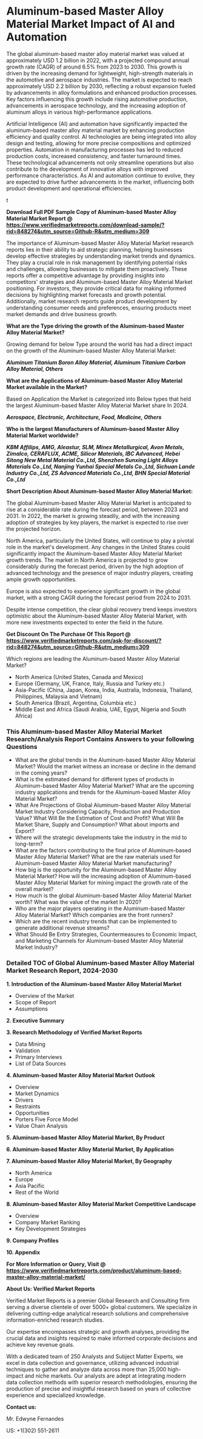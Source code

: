 <meta name="title" content="Global Aluminum-based Master Alloy Material Market Impact of AI and Automation"><meta name="description" content="The global aluminum-based master alloy material market was valued at approximately USD 1.2 billion in 2022, with a projected compound annual growth rate (CAGR) of arou"><meta name="title" content="Aluminum-based Master Alloy Material Market Size, Share, Scope, Trends, Growth, Opportunities, Analysis, Forecast"><h1>Aluminum-based Master Alloy Material Market Impact of AI and Automation</h1><p>The global aluminum-based master alloy material market was valued at approximately USD 1.2 billion in 2022, with a projected compound annual growth rate (CAGR) of around 6.5% from 2023 to 2030. This growth is driven by the increasing demand for lightweight, high-strength materials in the automotive and aerospace industries. The market is expected to reach approximately USD 2.2 billion by 2030, reflecting a robust expansion fueled by advancements in alloy formulations and enhanced production processes. Key factors influencing this growth include rising automotive production, advancements in aerospace technology, and the increasing adoption of aluminum alloys in various high-performance applications.</p><p>Artificial Intelligence (AI) and automation have significantly impacted the aluminum-based master alloy material market by enhancing production efficiency and quality control. AI technologies are being integrated into alloy design and testing, allowing for more precise compositions and optimized properties. Automation in manufacturing processes has led to reduced production costs, increased consistency, and faster turnaround times. These technological advancements not only streamline operations but also contribute to the development of innovative alloys with improved performance characteristics. As AI and automation continue to evolve, they are expected to drive further advancements in the market, influencing both product development and operational efficiencies.</p>t</p><p id="" class=""><strong>Download Full PDF Sample Copy of Aluminum-based Master Alloy Material Market Report @ <a href="https://www.verifiedmarketreports.com/download-sample/?rid=848274&utm_source=Github-R&utm_medium=309" target="_blank">https://www.verifiedmarketreports.com/download-sample/?rid=848274&utm_source=Github-R&utm_medium=309</a></strong></p><p>The importance of&nbsp;Aluminum-based Master Alloy Material Market research reports lies in their ability to aid strategic planning, helping businesses develop effective strategies by understanding market trends and dynamics. They play a crucial role in risk management by identifying potential risks and challenges, allowing businesses to mitigate them proactively. These reports offer a competitive advantage by providing insights into competitors' strategies and Aluminum-based Master Alloy Material Market positioning. For investors, they provide critical data for making informed decisions by highlighting market forecasts and growth potential. Additionally, market research reports guide product development by understanding consumer needs and preferences, ensuring products meet market demands and drive business growth.</p><p><strong>What are the&nbsp;Type driving the growth of the Aluminum-based Master Alloy Material Market?</strong></p><p id="" class="">Growing demand for below Type around the world has had a direct impact on the growth of the Aluminum-based Master Alloy Material Market:</p><em><strong>Aluminum Titanium Boron Alloy Material, Aluminum Titanium Carbon Alloy Material, Others</strong></em></p><strong>What are the&nbsp;Applications&nbsp;of Aluminum-based Master Alloy Material Market available in the Market?</strong></p><p id="" class="">Based on Application the Market is categorized into Below types that held the largest Aluminum-based Master Alloy Material Market share In 2024.</p><em><strong>Aerospace, Electronic, Architecture, Food, Medicine, Others</strong></em></p><strong>Who is the largest Manufacturers of Aluminum-based Master Alloy Material Market worldwide?</strong></p><p><em><strong>KBM Affilips, AMG, Aleastur, SLM, Minex Metallurgical, Avon Metals, Zimalco, CERAFLUX, ACME, Silicor Materials, IBC Advanced, Hebei Sitong New Metal Material Co.,Ltd, Shenzhen Sunxing Light Alloys Materials Co.,Ltd, Nanjing Yunhai Special Metals Co.,Ltd, Sichuan Lande Industry Co.,Ltd, ZS Advanced Materials Co.,Ltd, BHN Special Material Co.,Ltd</strong></em></p><p id="" class=""><strong>Short Description About Aluminum-based Master Alloy Material Market:</strong></p><p>The global Aluminum-based Master Alloy Material Market is anticipated to rise at a considerable rate during the forecast period, between 2023 and 2031. In 2022, the market is growing steadily, and with the increasing adoption of strategies by key players, the market is expected to rise over the projected horizon.</p><p>North America, particularly the United States, will continue to play a pivotal role in the market's development. Any changes in the United States could significantly impact the Aluminum-based Master Alloy Material Market growth trends. The market in North America is projected to grow considerably during the forecast period, driven by the high adoption of advanced technology and the presence of major industry players, creating ample growth opportunities.</p><p>Europe is also expected to experience significant growth in the global market, with a strong CAGR during the forecast period from 2024 to 2031.</p><p>Despite intense competition, the clear global recovery trend keeps investors optimistic about the Aluminum-based Master Alloy Material Market, with more new investments expected to enter the field in the future.</p><p id="" class=""><strong>Get Discount On The Purchase Of This Report @ <a href="https://www.verifiedmarketreports.com/ask-for-discount/?rid=848274&utm_source=Github-R&utm_medium=309" target="_blank">https://www.verifiedmarketreports.com/ask-for-discount/?rid=848274&utm_source=Github-R&utm_medium=309</a></strong></p>Which regions are leading the Aluminum-based Master Alloy Material Market?</p><ul><li>North America (United States, Canada and Mexico)</li><li>Europe (Germany, UK, France, Italy, Russia and Turkey etc.)</li><li>Asia-Pacific (China, Japan, Korea, India, Australia, Indonesia, Thailand, Philippines, Malaysia and Vietnam)</li><li>South America (Brazil, Argentina, Columbia etc.)</li><li>Middle East and Africa (Saudi Arabia, UAE, Egypt, Nigeria and South Africa)</li></ul><h3 id="" class="">This Aluminum-based Master Alloy Material Market Research/Analysis Report Contains Answers to your following Questions</h3><ul><li>What are the global trends in the Aluminum-based Master Alloy Material Market? Would the market witness an increase or decline in the demand in the coming years?</li><li>What is the estimated demand for different types of products in Aluminum-based Master Alloy Material Market? What are the upcoming industry applications and trends for the Aluminum-based Master Alloy Material Market?</li><li>What Are Projections of Global Aluminum-based Master Alloy Material Market Industry Considering Capacity, Production and Production Value? What Will Be the Estimation of Cost and Profit? What Will Be Market Share, Supply and Consumption? What about imports and Export?</li><li>Where will the strategic developments take the industry in the mid to long-term?</li><li>What are the factors contributing to the final price of Aluminum-based Master Alloy Material Market? What are the raw materials used for Aluminum-based Master Alloy Material Market manufacturing?</li><li>How big is the opportunity for the Aluminum-based Master Alloy Material Market? How will the increasing adoption of Aluminum-based Master Alloy Material Market for mining impact the growth rate of the overall market?</li><li>How much is the global Aluminum-based Master Alloy Material Market worth? What was the value of the market In 2020?</li><li>Who are the major players operating in the Aluminum-based Master Alloy Material Market? Which companies are the front runners?</li><li>Which are the recent industry trends that can be implemented to generate additional revenue streams?</li><li>What Should Be Entry Strategies, Countermeasures to Economic Impact, and Marketing Channels for Aluminum-based Master Alloy Material Market Industry?</li></ul><h3 id="" class="">Detailed TOC of Global Aluminum-based Master Alloy Material Market Research Report, 2024-2030</h3><p id="" class=""><strong>1. Introduction of the Aluminum-based Master Alloy Material Market</strong></p><ul><li>Overview of the Market</li><li>Scope of Report</li><li>Assumptions</li></ul><p id="" class=""><strong>2. Executive Summary</strong></p><p id="" class=""><strong>3. Research Methodology of Verified Market Reports</strong></p><ul><li>Data Mining</li><li>Validation</li><li>Primary Interviews</li><li>List of Data Sources</li></ul><p id="" class=""><strong>4. Aluminum-based Master Alloy Material Market Outlook</strong></p><ul><li>Overview</li><li>Market Dynamics</li><li>Drivers</li><li>Restraints</li><li>Opportunities</li><li>Porters Five Force Model</li><li>Value Chain Analysis</li></ul><p id="" class=""><strong>5. Aluminum-based Master Alloy Material Market, By Product</strong></p><p id="" class=""><strong>6. Aluminum-based Master Alloy Material Market, By Application</strong></p><p id="" class=""><strong>7. Aluminum-based Master Alloy Material Market, By Geography</strong></p><ul><li>North America</li><li>Europe</li><li>Asia Pacific</li><li>Rest of the World</li></ul><p id="" class=""><strong>8. Aluminum-based Master Alloy Material Market Competitive Landscape</strong></p><ul><li>Overview</li><li>Company Market Ranking</li><li>Key Development Strategies</li></ul><p id="" class=""><strong>9. Company Profiles</strong></p><p id="" class=""><strong>10. Appendix</strong></p><p id="" class=""><strong>For More Information or Query, Visit @ <a href="https://www.verifiedmarketreports.com/product/aluminum-based-master-alloy-material-market/" target="_blank">https://www.verifiedmarketreports.com/product/aluminum-based-master-alloy-material-market/</a></strong></p><p id="" class=""><strong>About Us: Verified Market Reports</strong></p><p id="" class="">Verified Market Reports is a premier Global Research and Consulting firm serving a diverse clientele of over 5000+ global customers. We specialize in delivering cutting-edge analytical research solutions and comprehensive information-enriched research studies.</p><p id="" class="">Our expertise encompasses strategic and growth analyses, providing the crucial data and insights required to make informed corporate decisions and achieve key revenue goals.</p><p id="" class="">With a dedicated team of 250 Analysts and Subject Matter Experts, we excel in data collection and governance, utilizing advanced industrial techniques to gather and analyze data across more than 25,000 high-impact and niche markets. Our analysts are adept at integrating modern data collection methods with superior research methodologies, ensuring the production of precise and insightful research based on years of collective experience and specialized knowledge.</p><p id="" class=""><strong>Contact us:</strong></p><p id="" class="">Mr. Edwyne Fernandes</p><p id="" class="">US: +1(302) 551-2611</p>